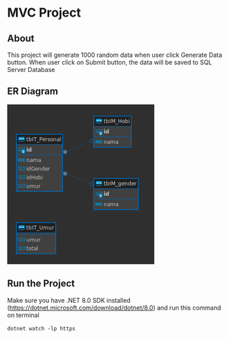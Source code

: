 # MVC Project

## About
This project will generate 1000 random data when user click Generate Data button. When user click on Submit button, the data will be saved to SQL Server Database

## ER Diagram
![ER Diagram Project](./assets/er_diagram.png)

## Run the Project
Make sure you have .NET 8.0 SDK installed (https://dotnet.microsoft.com/download/dotnet/8.0) and run this command on terminal
```
dotnet watch -lp https
```